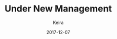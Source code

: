 ---
title: 'Under New Management'
alt: 'Mysteries of the Arcana'
date: '2017-12-07'
author: 'Keira'
artist: 'Keira'
chapter: 'None'
filler: false
---